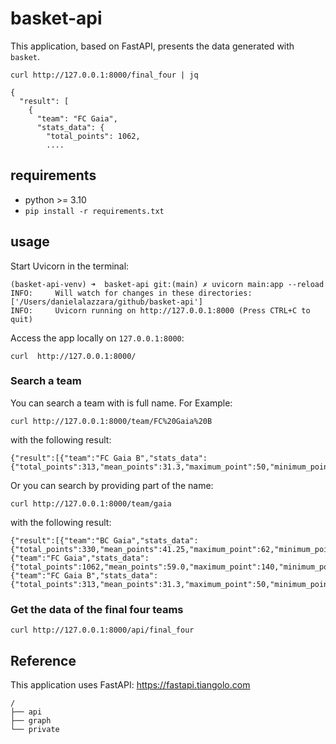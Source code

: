 # basket-api
This application, based on FastAPI, presents the data generated with `basket`.

```
curl http://127.0.0.1:8000/final_four | jq

{
  "result": [
    {
      "team": "FC Gaia",
      "stats_data": {
        "total_points": 1062,
        ....
```

## requirements
- python >= 3.10
- `pip install -r requirements.txt`

## usage
Start Uvicorn in the terminal:
```
(basket-api-venv) ➜  basket-api git:(main) ✗ uvicorn main:app --reload
INFO:     Will watch for changes in these directories: ['/Users/danielalazzara/github/basket-api']
INFO:     Uvicorn running on http://127.0.0.1:8000 (Press CTRL+C to quit)
```
Access the app locally on `127.0.0.1:8000`:
```
curl  http://127.0.0.1:8000/
```

### Search a team
You can search a team with is full name. For Example:
```
curl http://127.0.0.1:8000/team/FC%20Gaia%20B
```
with the following result:
```
{"result":[{"team":"FC Gaia B","stats_data":{"total_points":313,"mean_points":31.3,"maximum_point":50,"minimum_point":4,"games_played":10,"wins":4,"wins_percentage":0.4}}]}%
```

Or you can search by providing part of the name:
```
curl http://127.0.0.1:8000/team/gaia
```
with the following result:
```
{"result":[{"team":"BC Gaia","stats_data":{"total_points":330,"mean_points":41.25,"maximum_point":62,"minimum_point":0,"games_played":8,"wins":6,"wins_percentage":0.75}},{"team":"FC Gaia","stats_data":{"total_points":1062,"mean_points":59.0,"maximum_point":140,"minimum_point":36,"games_played":18,"wins":11,"wins_percentage":0.6111111111111112}},{"team":"FC Gaia B","stats_data":{"total_points":313,"mean_points":31.3,"maximum_point":50,"minimum_point":4,"games_played":10,"wins":4,"wins_percentage":0.4}}]}%
```


### Get the data of the final four teams
```
curl http://127.0.0.1:8000/api/final_four
```

## Reference
This application uses FastAPI: https://fastapi.tiangolo.com


```
/
├── api
├── graph
└── private
```